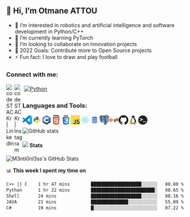 ## 👋 Hi, I’m Otmane ATTOU
- 👀 I’m interested in robotics and artificial intelligence and software development in Python/C++
- 🌱 I’m currently learning PyTorch
- 💞️ I’m looking to collaborate on innovation projects
- 🥅 2022 Goals: Contribute more to Open Source projects
- ⚡ Fun fact: I love to draw and play football



### Connect with me:
<!--
[<img align="left" alt="codeSTACKr.com" width="22px" src="https://raw.githubusercontent.com/iconic/open-iconic/master/svg/globe.svg" />][website]
[<img align="left" alt="codeSTACKr | YouTube" width="22px" src="https://cdn.jsdelivr.net/npm/simple-icons@v3/icons/youtube.svg" />][youtube]
[<img align="left" alt="codeSTACKr | Twitter" width="22px" src="https://cdn.jsdelivr.net/npm/simple-icons@v3/icons/twitter.svg" />][twitter]
-->
[<img align="left" alt="codeSTACKr | LinkedIn" width="22px" src="https://cdn.jsdelivr.net/npm/simple-icons@v3/icons/linkedin.svg" />][linkedin]
[<img align="left" alt="codeSTACKr | Instagram" width="22px" src="https://cdn.jsdelivr.net/npm/simple-icons@v3/icons/instagram.svg" />][instagram]
<a href="mailto:otm.attou@gmail.com"> <img src="https://cdn.jsdelivr.net/npm/simple-icons@v3/icons/gmail.svg" alt="Python" width="22" style="vertical-align:top; margin:4px"></a>
<br />

### Languages and Tools:

[<img align="left" alt="Visual Studio Code" width="26px" src="https://raw.githubusercontent.com/github/explore/80688e429a7d4ef2fca1e82350fe8e3517d3494d/topics/visual-studio-code/visual-studio-code.png" />][linkedin]
[<img align="left" alt="Python" width="26px" src="https://raw.githubusercontent.com/github/explore/80688e429a7d4ef2fca1e82350fe8e3517d3494d/topics/python/python.png" />][linkedin]
[<img align="left" alt="C++" width="26px" src="https://raw.githubusercontent.com/github/explore/80688e429a7d4ef2fca1e82350fe8e3517d3494d/topics/cpp/cpp.png" />][linkedin]
[<img align="left" alt="HTML5" width="26px" src="https://raw.githubusercontent.com/github/explore/80688e429a7d4ef2fca1e82350fe8e3517d3494d/topics/html/html.png" />][linkedin]
[<img align="left" alt="CSS3" width="26px" src="https://raw.githubusercontent.com/github/explore/80688e429a7d4ef2fca1e82350fe8e3517d3494d/topics/css/css.png" />][linkedin]
[<img align="left" alt="JavaScript" width="26px" src="https://raw.githubusercontent.com/github/explore/80688e429a7d4ef2fca1e82350fe8e3517d3494d/topics/javascript/javascript.png" />][linkedin]
[<img align="left" alt="React" width="26px" src="https://raw.githubusercontent.com/github/explore/80688e429a7d4ef2fca1e82350fe8e3517d3494d/topics/react/react.png" />][linkedin]
[<img align="left" alt="SQL" width="26px" src="https://raw.githubusercontent.com/github/explore/80688e429a7d4ef2fca1e82350fe8e3517d3494d/topics/sql/sql.png" />][linkedin]
[<img align="left" alt="PostgreSQL" width="26px" src="https://raw.githubusercontent.com/github/explore/80688e429a7d4ef2fca1e82350fe8e3517d3494d/topics/postgresql/postgresql.png" />][linkedin]
[<img align="left" alt="Git" width="26px" src="https://raw.githubusercontent.com/github/explore/80688e429a7d4ef2fca1e82350fe8e3517d3494d/topics/git/git.png" />][linkedin]
[<img align="left" alt="GitHub" width="26px" src="https://raw.githubusercontent.com/github/explore/78df643247d429f6cc873026c0622819ad797942/topics/github/github.png" />][linkedin]
[<img align="left" alt="linux" width="26px" src="https://raw.githubusercontent.com/github/explore/78df643247d429f6cc873026c0622819ad797942/topics/linux/linux.png" />][linkedin]
[<img align="left" alt="Terminal" width="26px" src="https://raw.githubusercontent.com/github/explore/80688e429a7d4ef2fca1e82350fe8e3517d3494d/topics/terminal/terminal.png" />][linkedin]
<br />
<br />
![GitHub stats](https://github-readme-stats.vercel.app/api?username=otmattou&show_icons=true&theme=tokyonight)

#### <img src="https://media.giphy.com/media/VgCDAzcKvsR6OM0uWg/giphy.gif" width="50"> Stats   
![M3nti0nl3ss's GitHub Stats](https://github-readme-stats.vercel.app/api?username=Z4nzu&hide=["stars"]&show_icons=true)


📊 **This week I spent my time on**

<!--START_SECTION:waka-->
```text
C++ || C    1 hr 47 mins        ███████████████████░░░░░░   80.80 % 
Python      1 hr 22 mins        ████████████████████████░   98.65 % 
Shell       24 mins             ███████████████████░░░░░░   80.16 % 
JAVA        21 mins             ██████████████░░░░░░░░░░░   55.09 % 
C#          19 mins             █░░░░░░░░░░░░░░░░░░░░░░░░   07.22 %
```

[instagram]: https://www.instagram.com/attouotmane/
[linkedin]: https://www.linkedin.com/in/otmane-attou-14bb8617a/

